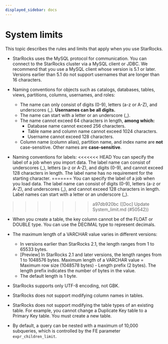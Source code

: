 ```yaml
---
displayed_sidebar: docs
---
```


# System limits

This topic describes the rules and limits that apply when you use StarRocks.

- StarRocks uses the MySQL protocol for communication. You can connect to the StarRocks cluster via a MySQL client or JDBC. We recommend that you use a MySQL client whose version is 5.1 or later. Versions earlier than 5.1 do not support usernames that are longer than 16 characters.

- Naming conventions for objects such as catalogs, databases, tables, views, partitions, columns, usernames, and roles:

  - The name can only consist of digits (0-9), letters (a-z or A-Z), and underscores (\_). **Usernames can be all digits.**
  - The name can start with a letter or an underscore (\_).
  - The name cannot exceed 64 characters in length, **among which:**
    - Database name cannot exceed 256 characters.
    - Table name and column name cannot exceed 1024 characters.
    - Username cannot exceed 128 characters.
  - Column name (column alias), partition name, and index name are **not** case-sensitive. Other names are **case-sensitive**.

- Naming conventions for labels:
<<<<<<< HEAD
  You can specify the label of a job when you import data. The label name can consist of underscores (\_), letters (a-z or A-Z), and digits (0-9), and cannot exceed 128 characters in length. The label name has no requirement for the starting character.
=======
  You can specify the label of a job when you load data. The label name can consist of digits (0-9), letters (a-z or A-Z), and underscores (\_), and cannot exceed 128 characters in length. Label names can start with a letter or an underscore (\_).
>>>>>>> a97db920bc ([Doc] Update System_limit.md (#50542))

- When you create a table, the key column cannot be of the FLOAT or DOUBLE type. You can use the DECIMAL type to represent decimals.

- The maximum length of a VARCHAR value varies in different versions:

  - In versions earlier than StarRocks 2.1, the length ranges from 1 to 65533 bytes.
  - [Preview] In StarRocks 2.1 and later versions, the length ranges from 1 to 1048576 bytes. Maximum length of a VARCHAR value = Maximum row size (1048578 bytes) - Length prefix (2 bytes). The length prefix indicates the number of bytes in the value.
  - The default length is 1 byte.

- StarRocks supports only UTF-8 encoding, not GBK.

- StarRocks does not support modifying column names in tables.

- StarRocks does not support modifying the table types of an existing table. For example, you cannot change a Duplicate Key table to a Primary Key table. You must create a new table.

- By default, a query can be nested with a maximum of 10,000 subqueries, which is controlled by the FE parameter `expr_children_limit`.
